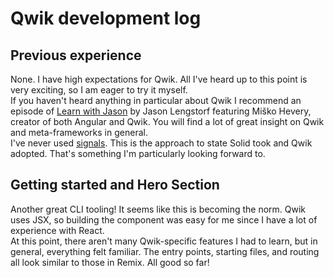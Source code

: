 # Qwik development log

## Previous experience

None. I have high expectations for Qwik. All I've heard up to this point is very exciting, so I am eager to try it myself. <br />
If you haven't heard anything in particular about Qwik I recommend an episode of [Learn with Jason](https://youtu.be/_PDpoJUacuc) by Jason Lengstorf featuring Miško Hevery, creator of both Angular
and Qwik. You will find a lot of great insight on Qwik and meta-frameworks in general.<br />
I've never used [signals](https://www.builder.io/blog/usesignal-is-the-future-of-web-frameworks). This is the approach to state Solid took and Qwik adopted. That's something I'm particularly looking forward to.

## Getting started and Hero Section

Another great CLI tooling! It seems like this is becoming the norm. Qwik uses JSX, so building the component was easy for me since I have a lot of experience with React. <br />
At this point, there aren't many Qwik-specific features I had to learn, but in general, everything felt familiar. The entry points, starting files, and routing all look similar to those in Remix. All good so far!
